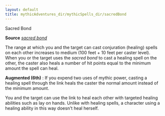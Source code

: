 ```yaml
---
layout: default
title: mythicAdventures_dir/mythicSpells_dir/sacredBond
---
```

Sacred Bond

**Source** [_sacred bond_](advanced_dir/spells_dir/sacredBond#_sacred-bond)

The range at which you and the target can cast conjuration (healing) spells on each other increases to medium (100 feet + 10 feet per caster level). When you or the target uses the _sacred bond_ to cast a healing spell on the other, the caster also heals a number of hit points equal to the minimum amount the spell can heal.

**Augmented (6th)** : If you expend two uses of mythic power, casting a healing spell through the link heals the caster the normal amount instead of the minimum amount.

You and the target can use the link to heal each other with targeted healing abilities such as lay on hands. Unlike with healing spells, a character using a healing ability in this way doesn't heal herself.

